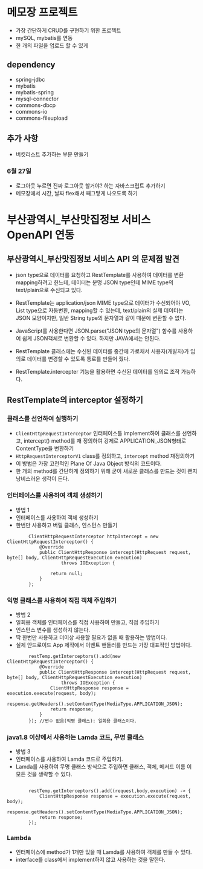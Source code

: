 # 메모장 프로젝트
* 가장 간단하게 CRUD를 구현하기 위한 프로젝트
* mySQL, mybatis를 연동
* 한 개의 파일을 업로드 할 수 있게

## dependency
* spring-jdbc
* mybatis
* mybatis-spring
* mysql-connector
* commons-dbcp
* commons-io
* commons-fileupload

## 추가 사항
* 버킷리스트 추가하는 부분 만들기
### 6월 27일
* 로그아웃 누르면 진짜 로그아웃 할거야? 하는 자바스크립트 추가하기
* 메모장에서 시간, 날짜 flex해서 째그맣게 나오도록 하기


# 부산광역시_부산맛집정보 서비스 OpenAPI 연동
## 부산광역시_부산맛집정보 서비스 API 의 문제점 발견
* json type으로 데이터를 요청하고 RestTemplate를 사용하여 데이터를 변환 mapping하려고 한느데, 데이터는 분명 JSON type인데 MIME type의 text/plain으로 수신되고 있다.
* RestTemplate는 application/json MIME type으로 데이터가 수신되어야 VO, List<VO> type으로 자동변환, mapping할 수 있는데, text/plain의 실제 데이터는 JSON 모양이지만, 일반 String type의 문자열과 같이 때문에 변환할 수 없다.
* JavaScript를 사용한다면 JSON.parse("JSON type의 문자열") 함수를 사용하여 쉽게 JSON객체로 변환할 수 있다. 하지만 JAVA에서는 안된다.
* RestTemplate 클래스에는 수신된 데이터를 중간에 가로채서 사용자(개발자)가 임의로 데이터를 변경할 수 있도록 통로를 만들어 줬다.

* RestTemplate.intercepter 기능을 활용하면 수신된 데이터를 임의로 조작 가능하다.

## RestTemplate의 interceptor 설정하기

### 클래스를 선언하여 실행하기
* ```ClientHttpRequestInterceptor``` 인터페이스틀 implement하여 클래스를 선언하고, intercept() method를 재 정의하여 강제로 APPLICATION_JSON형태로 ContentType을 변환하기
* ```HttpRequestInterceptorV1``` class를 정의하고, ```intercept``` method 재정의하기
* 이 방법은 가장 고전적인 Plane Of Java Object 방식의 코드이다.
* 한 개의 method를 간단하게 정의하기 위해 굳이 새로운 클래스를 만드는 것이 왠지 낭비스러운 생각이 든다.

### 인터페이스를 사용하여 객체 생성하기
* 방법 1
* 인터페이스를 사용하여 객체 생성하기
* 한번만 사용하고 버릴 클래스, 인스턴스 만들기
```
		ClientHttpRequestInterceptor httpIntercept = new ClientHttpRequestInterceptor() {
			@Override
			public ClientHttpResponse intercept(HttpRequest request, byte[] body, ClientHttpRequestExecution execution)
					throws IOException {
				
				return null;
			}
		};
```

### 익명 클래스를 사용하여 직접 객체 주입하기
* 방법 2
* 일회용 객체를 인터페이스를 직접 사용하여 만들고, 직접 주입하기
* 인스턴스 변수를 생성하지 않는다.
* 딱 한번만 사용하고 더이상 사용할 필요가 없을 때 활용하는 방법이다.
* 실제 안드로이드 App 제작에서 이벤트 핸들러를 만드는 가장 대표적인 방법이다.
```
		restTemp.getInterceptors().add(new ClientHttpRequestInterceptor() {
			@Override
			public ClientHttpResponse intercept(HttpRequest request, byte[] body, ClientHttpRequestExecution execution)
					throws IOException {
				ClientHttpResponse response = execution.execute(request, body);
				response.getHeaders().setContentType(MediaType.APPLICATION_JSON);
				return response;
			}
		}); //변수 없음(익명 클래스): 일회용 클래스이다.
```

### java1.8 이상에서 사용하는 Lamda 코드, 무명 클래스
* 방법 3
* 인터페이스를 사용하여 Lamda 코드로 주입하기.
* Lamda를 사용하여 무명 클래스 방식으로 주입하면 클래스, 객체, 메서드 이름 이 모든 것을 생략할 수 있다.
```

		restTemp.getInterceptors().add((request,body,execution) -> {
			ClientHttpResponse response = execution.execute(request, body);
			response.getHeaders().setContentType(MediaType.APPLICATION_JSON);
			return response;	
		});
```


### Lambda
* 인터페이스에 method가 1개만 있을 때 Lamda를 사용하여 객체를 만들 수 있다.
* interface를 class에서 implement하지 않고 사용하는 것을 말한다.